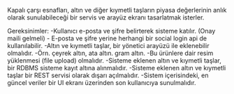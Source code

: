 Kapalı çarşı esnafları, altın ve diğer kıymetli taşların piyasa değerlerinin anlık olarak sunulabileceği bir servis ve arayüz ekranı tasarlatmak isterler.

Gereksinimler:
	-Kullanıcı e-posta ve şifre belirterek sisteme katılır. (Onay maili gelmeli)
		- E-posta ve şifre yerine herhangi bir social login api de kullanılabilir.
	-Altın ve kıymetli taşlar, bir yönetici arayüzü ile eklenebilir olmalıdır. 
		-Örn. çeyrek altın, ata altın. gram altın.
	-Bu ürünlere dair resim yüklenmesi (file upload) olmalıdır.
	-Sisteme eklenen altın ve kıymetli taşlar, bir RDBMS sisteme kayıt altına alınmalıdır. 
	-Sisteme eklenen altın ve kıymetli taşlar bir REST servisi olarak dışarı açılmalıdır.
	-Sistem içerisindeki, en güncel veriler bir UI ekranı üzerinden son kullanıcıya sunulmalıdır.


